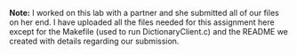 **Note:** I worked on this lab with a partner and she submitted all of our files on her end. I have uploaded all the files needed for this assignment here except for the Makefile (used to run DictionaryClient.c) and the README we created with details regarding our submission.
